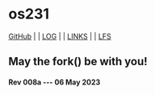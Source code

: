 ---
---
# os231

[GitHub](https://github.com/yforku/os231/) | | [LOG](TXT/mylog.txt) | | [LINKS](LINKS/) | | [LFS](LFS/)

## May the fork() be with you!

#### Rev 008a --- 06 May 2023

